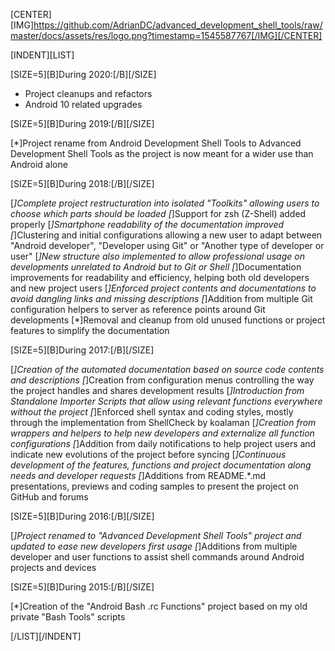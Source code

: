[CENTER][IMG]https://github.com/AdrianDC/advanced_development_shell_tools/raw/master/docs/assets/res/logo.png?timestamp=1545587767[/IMG][/CENTER]


[INDENT][LIST]

[SIZE=5][B]During 2020:[/B][/SIZE]

* Project cleanups and refactors
* Android 10 related upgrades

[SIZE=5][B]During 2019:[/B][/SIZE]

[*]Project rename from Android Development Shell Tools
   to Advanced Development Shell Tools as the project
   is now meant for a wider use than Android alone

[SIZE=5][B]During 2018:[/B][/SIZE]

[*]Complete project restructuration into isolated "Toolkits"
   allowing users to choose which parts should be loaded
[*]Support for zsh (Z-Shell) added properly
[*]Smartphone readability of the documentation improved
[*]Clustering and initial configurations allowing a new user
   to adapt between "Android developer", "Developer using Git"
   or "Another type of developer or user"
[*]New structure also implemented to allow professional usage
   on developments unrelated to Android but to Git or Shell
[*]Documentation improvements for readability and efficiency,
   helping both old developers and new project users
[*]Enforced project contents and documentations to avoid
   dangling links and missing descriptions
[*]Addition from multiple Git configuration helpers
   to server as reference points around Git developments
[*]Removal and cleanup from old unused functions
   or project features to simplify the documentation

[SIZE=5][B]During 2017:[/B][/SIZE]

[*]Creation of the automated documentation based on
   source code contents and descriptions
[*]Creation from configuration menus controlling the way
   the project handles and shares development results
[*]Introduction from Standalone Importer Scripts that allow
   using relevant functions everywhere without the project
[*]Enforced shell syntax and coding styles, mostly through
   the implementation from ShellCheck by koalaman
[*]Creation from wrappers and helpers to help new developers
   and externalize all function configurations
[*]Addition from daily notifications to help project users
   and indicate new evolutions of the project before syncing
[*]Continuous development of the features, functions and
   project documentation along needs and developer requests
[*]Additions from README.*.md presentations, previews and
   coding samples to present the project on GitHub and forums

[SIZE=5][B]During 2016:[/B][/SIZE]

[*]Project renamed to "Advanced Development Shell Tools" project
   and updated to ease new developers first usage
[*]Additions from multiple developer and user functions to
   assist shell commands around Android projects and devices

[SIZE=5][B]During 2015:[/B][/SIZE]

[*]Creation of the "Android Bash .rc Functions" project
   based on my old private "Bash Tools" scripts

[/LIST][/INDENT]
